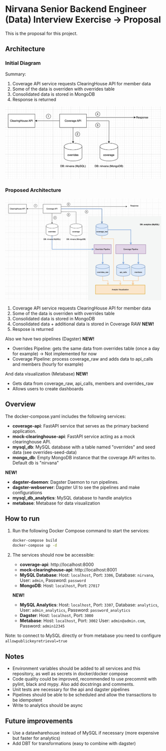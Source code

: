 # Nirvana Senior Backend Engineer (Data) Interview Exercise -> Proposal

This is the proposal for this project.

## Architecture

### Initial Diagram

Summary: 

1. Coverage API service requests ClearingHouse API for member data
2. Some of the data is overriden with overrides table
3. Consolidated data is stored in MongoDB
4. Response is returned

![Initial Architecture Diagram](/static/initial.jpg?raw=true "Initial Architecture Diagram")

### Proposed Architecture

![Proposed Architecture Diagram](/static/proposal.jpg?raw=true "Proposed Architecture Diagram")

1. Coverage API service requests ClearingHouse API for member data
2. Some of the data is overriden with overrides table
3. Consolidated data is stored in MongoDB
4. Consolidated data + additional data is stored in Coverage RAW **NEW!**
5. Respose is returned

Also we have two pipelines (Dagster) **NEW!**
- Overrides Pipeline: gets the same data from overrides table (once a day for example) -> Not implemented for now
- Coverage Pipeline: process coverage_raw and adds data to api_calls and members (hourly for example)

And data visualization (Metabase) **NEW!**
- Gets data from coverage_raw, api_calls, members and overrides_raw
- Allows users to create dashboards

## Overview

The docker-compose.yaml includes the following services:

- **coverage-api**: FastAPI service that serves as the primary backend application.
- **mock-clearinghouse-api**: FastAPI service acting as a mock clearinghouse API.
- **mysql_db**: MySQL database with a table named "overrides" and seed data (see overrides-seed-data)
- **mongo_db**: Empty MongoDB instance that the coverage API writes to. Default db is "nirvana"

**NEW!**
- **dagster-daemon**: Dagster Daemon to run pipelines.
- **dagster-webserver**: Dagster UI to see the pipelines and make configurations
- **mysql_db_analytics**: MySQL database to handle analytics
- **metabase**: Metabase for data visualization



## How to run

1. Run the following Docker Compose command to start the services:

   ```bash
   docker-compose build
   docker-compose up -d
   ```


2. The services should now be accessible:

   - **coverage-api**: http://localhost:8000
   - **mock-clearinghouse-api**: http://localhost:8001
   - **MySQL Database**: Host: `localhost`, Port: `3306`, Database: `nirvana`, User: `admin`, Password: `password`
   - **MongoDB**: Host: `localhost`, Port: `27017`

   **NEW!**
   - **MySQL Analytics**: Host: `localhost`, Port: `3307`, Database: `analytics`, User: `admin_analytics`, Password: `password_analytics`
   - **Dagster**: Host: `localhost`, Port: `3000`
   - **Metabase**: Host: `localhost`, Port: `3002` User: `admin@admin.com`, Password: `admin12345`

Note: to connect to MySQL directly or from metabase you need to configure `allowpublickeyretrieval=true`

## Notes

- Environment variables should be added to all services and this repository, as well as secrets in docker/docker compose
- Code quality could be improved, recommended to use precommit with pylint, black and mypy. Also add docstrings and comments.
- Unit tests are necessary for the api and dagster pipelines
- Pipelines should be able to be scheduled and allow the transactions to be idempotent
- Write to analytics should be async

## Future improvements

- Use a datawharehouse instead of MySQL if necessary (more expensive but faster for analytics)
- Add DBT for transformations (easy to combine with dagster)